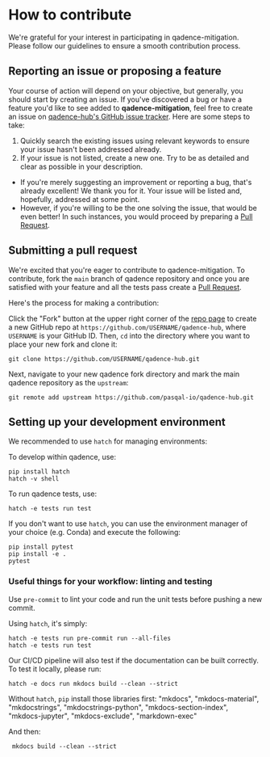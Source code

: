 # How to contribute

We're grateful for your interest in participating in qadence-mitigation. Please follow our guidelines to ensure a smooth contribution process.

## Reporting an issue or proposing a feature

Your course of action will depend on your objective, but generally, you should start by creating an issue. If you've discovered a bug or have a feature you'd like to see added to **qadence-mitigation**, feel free to create an issue on [qadence-hub's GitHub issue tracker](https://github.com/pasqal-io/qadence-hub/issues). Here are some steps to take:

1. Quickly search the existing issues using relevant keywords to ensure your issue hasn't been addressed already.
2. If your issue is not listed, create a new one. Try to be as detailed and clear as possible in your description.

- If you're merely suggesting an improvement or reporting a bug, that's already excellent! We thank you for it. Your issue will be listed and, hopefully, addressed at some point.
- However, if you're willing to be the one solving the issue, that would be even better! In such instances, you would proceed by preparing a [Pull Request](#submitting-a-pull-request).

## Submitting a pull request

We're excited that you're eager to contribute to qadence-mitigation. To contribute, fork the `main` branch of qadence repository and once you are satisfied with your feature and all the tests pass create a [Pull Request](https://github.com/pasqal-io/qadence-hub/pulls).

Here's the process for making a contribution:

Click the "Fork" button at the upper right corner of the [repo page](https://github.com/pasqal-io/qadence-hub) to create a new GitHub repo at `https://github.com/USERNAME/qadence-hub`, where `USERNAME` is your GitHub ID. Then, `cd` into the directory where you want to place your new fork and clone it:

```shell
git clone https://github.com/USERNAME/qadence-hub.git
```

Next, navigate to your new qadence fork directory and mark the main qadence repository as the `upstream`:

```shell
git remote add upstream https://github.com/pasqal-io/qadence-hub.git
```

## Setting up your development environment

We recommended to use `hatch` for managing environments:

To develop within qadence, use:
```shell
pip install hatch
hatch -v shell
```

To run qadence tests, use:

```shell
hatch -e tests run test
```

If you don't want to use `hatch`, you can use the environment manager of your
choice (e.g. Conda) and execute the following:

```shell
pip install pytest
pip install -e .
pytest
```

### Useful things for your workflow: linting and testing

Use `pre-commit` to lint your code and run the unit tests before pushing a new commit.

Using `hatch`, it's simply:

```shell
hatch -e tests run pre-commit run --all-files
hatch -e tests run test
```

Our CI/CD pipeline will also test if the documentation can be built correctly. To test it locally, please run:

```shell
hatch -e docs run mkdocs build --clean --strict
```

Without `hatch`, `pip` install those libraries first:
"mkdocs",
"mkdocs-material",
"mkdocstrings",
"mkdocstrings-python",
"mkdocs-section-index",
"mkdocs-jupyter",
"mkdocs-exclude",
"markdown-exec"


And then:

```shell
 mkdocs build --clean --strict
```
